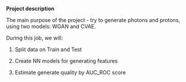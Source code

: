 **Project description**

The main purpose of the project - try to generate photons and protons, using two models: WGAN and CVAE.

During this job, we will:

1. Split data on Train and Test

2. Create NN models for generating features

3. Estimate generate quality by AUC_ROC score
